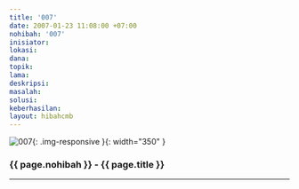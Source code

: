 ```yaml
---
title: '007'
date: 2007-01-23 11:08:00 +07:00
nohibah: '007'
inisiator: 
lokasi: 
dana: 
topik: 
lama: 
deskripsi: 
masalah: 
solusi: 
keberhasilan: 
layout: hibahcmb
---
```


![007](/static/img/hibahcmb/007.png){: .img-responsive }{: width="350" }

### {{ page.nohibah }} - {{ page.title }}

---
